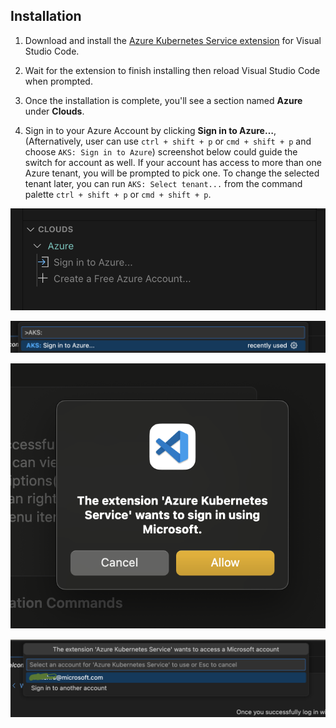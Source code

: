 ## Installation

1. Download and install the [Azure Kubernetes Service extension](https://marketplace.visualstudio.com/items?itemName=ms-kubernetes-tools.vscode-aks-tools) for Visual Studio Code.

2. Wait for the extension to finish installing then reload Visual Studio Code when prompted.

3. Once the installation is complete, you'll see a section named **Azure** under **Clouds**.

4. Sign in to your Azure Account by clicking **Sign in to Azure…**, (Afternatively, user can use `ctrl + shift + p` or `cmd + shift + p` and choose `AKS: Sign in to Azure`) screenshot below could guide the switch for account as well. If your account has access to more than one Azure tenant, you will be prompted to pick one. To change the selected tenant later, you can run `AKS: Select tenant...` from the command palette `ctrl + shift + p` or `cmd + shift + p`.

![Sign in to your Azure Account](./resources/Sign-in.png)

![Sign in using Command Pallete](./resources/aks-signin.png)

![Sign in Pop-Up](./resources/aks-signinpopup.png)

![Sign Into or Switch Account](./resources/aks-signintoaccountorswitchaccount.png)

